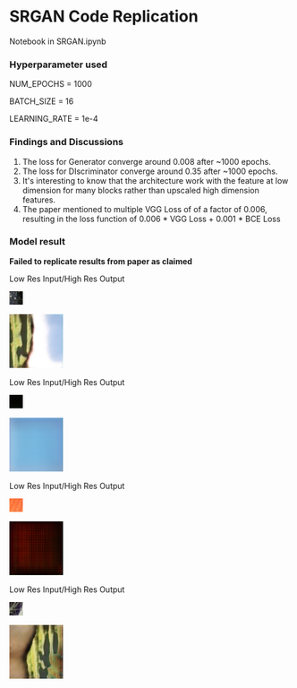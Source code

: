 # SRGAN Code Replication

Notebook in SRGAN.ipynb

### Hyperparameter used
NUM_EPOCHS = 1000

BATCH_SIZE = 16

LEARNING_RATE = 1e-4


### Findings and Discussions
1. The loss for Generator converge around 0.008 after ~1000 epochs.
2. The loss for DIscriminator converge around 0.35 after ~1000 epochs.
3. It's interesting to know that the architecture work with the feature at low dimension for many blocks rather than upscaled high dimension features.
4. The paper mentioned to multiple VGG Loss of of a factor of 0.006, resulting in the loss function of 0.006 * VGG Loss + 0.001 * BCE Loss


### Model result

**Failed to replicate results from paper as claimed**

Low Res Input/High Res Output

![Low Res Input](assets/0801_low_res.png)

![Super Res Generated](assets/0801_gen.png)


Low Res Input/High Res Output

![Low Res Input](assets/0802_low_res.png)

![Super Res Generated](assets/0802_gen.png)

Low Res Input/High Res Output

![Low Res Input](assets/0803_low_res.png)

![Super Res Generated](assets/0803_gen.png)

Low Res Input/High Res Output

![Low Res Input](assets/0810_low_res.png)

![Super Res Generated](assets/0810_gen.png)
